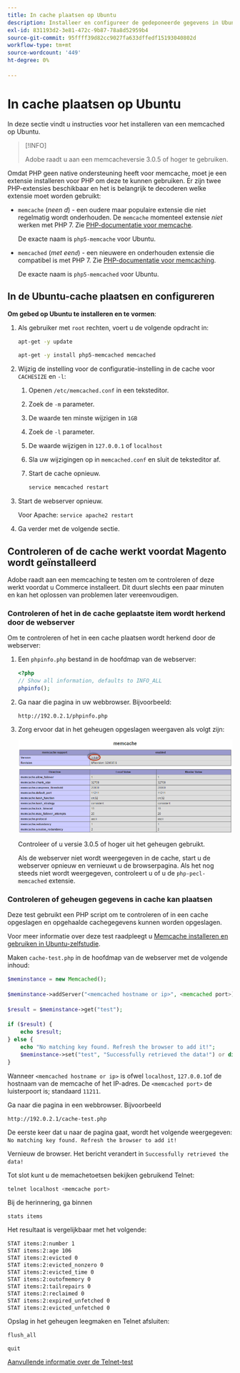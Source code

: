 ```yaml
---
title: In cache plaatsen op Ubuntu
description: Installeer en configureer de gedeponeerde gegevens in Ubuntu.
exl-id: 831193d2-3e81-472c-9b87-78a8d52959b4
source-git-commit: 95ffff39d82cc9027fa633dffedf15193040802d
workflow-type: tm+mt
source-wordcount: '449'
ht-degree: 0%

---
```


# In cache plaatsen op Ubuntu

In deze sectie vindt u instructies voor het installeren van een memcached op Ubuntu.

>[!INFO]
>
>Adobe raadt u aan een memcacheversie 3.0.5 of hoger te gebruiken.

Omdat PHP geen native ondersteuning heeft voor memcache, moet je een extensie installeren voor PHP om deze te kunnen gebruiken. Er zijn twee PHP-extensies beschikbaar en het is belangrijk te decoderen welke extensie moet worden gebruikt:

- `memcache` (_neen d_) - een oudere maar populaire extensie die niet regelmatig wordt onderhouden.
De `memcache` momenteel extensie _niet_ werken met PHP 7. Zie [PHP-documentatie voor memcache](https://www.php.net/manual/en/book.memcache.php).

   De exacte naam is `php5-memcache` voor Ubuntu.

- `memcached` (_met een`d`_) - een nieuwere en onderhouden extensie die compatibel is met PHP 7. Zie [PHP-documentatie voor memcaching](https://www.php.net/manual/en/book.memcached.php).

   De exacte naam is `php5-memcached` voor Ubuntu.

## In de Ubuntu-cache plaatsen en configureren

**Om gebed op Ubuntu te installeren en te vormen**:

1. Als gebruiker met `root` rechten, voert u de volgende opdracht in:

   ```bash
   apt-get -y update
   ```

   ```bash
   apt-get -y install php5-memcached memcached
   ```

1. Wijzig de instelling voor de configuratie-instelling in de cache voor `CACHESIZE` en `-l`:

   1. Openen `/etc/memcached.conf` in een teksteditor.
   1. Zoek de `-m` parameter.
   1. De waarde ten minste wijzigen in `1GB`
   1. Zoek de `-l` parameter.
   1. De waarde wijzigen in `127.0.0.1` of `localhost`
   1. Sla uw wijzigingen op in `memcached.conf` en sluit de teksteditor af.
   1. Start de cache opnieuw.

      ```bash
      service memcached restart
      ```

1. Start de webserver opnieuw.

   Voor Apache: `service apache2 restart`

1. Ga verder met de volgende sectie.

## Controleren of de cache werkt voordat Magento wordt geïnstalleerd

Adobe raadt aan een memcaching te testen om te controleren of deze werkt voordat u Commerce installeert. Dit duurt slechts een paar minuten en kan het oplossen van problemen later vereenvoudigen.

### Controleren of het in de cache geplaatste item wordt herkend door de webserver

Om te controleren of het in een cache plaatsen wordt herkend door de webserver:

1. Een `phpinfo.php` bestand in de hoofdmap van de webserver:

   ```php
   <?php
   // Show all information, defaults to INFO_ALL
   phpinfo();
   ```

1. Ga naar die pagina in uw webbrowser. Bijvoorbeeld:

   ```http
   http://192.0.2.1/phpinfo.php
   ```

1. Zorg ervoor dat in het geheugen opgeslagen weergaven als volgt zijn:

   ![Bevestig dat in het geheugen wordt opgeslagen wordt herkend door de webserver](../../assets/configuration/memcache.png)

   Controleer of u versie 3.0.5 of hoger uit het geheugen gebruikt.

   Als de webserver niet wordt weergegeven in de cache, start u de webserver opnieuw en vernieuwt u de browserpagina. Als het nog steeds niet wordt weergegeven, controleert u of u de `php-pecl-memcached` extensie.

### Controleren of geheugen gegevens in cache kan plaatsen

Deze test gebruikt een PHP script om te controleren of in een cache opgeslagen en opgehaalde cachegegevens kunnen worden opgeslagen.

Voor meer informatie over deze test raadpleegt u [Memcache installeren en gebruiken in Ubuntu-zelfstudie](https://www.digitalocean.com/community/tutorials/how-to-install-and-use-memcache-on-ubuntu-14-04).

Maken `cache-test.php` in de hoofdmap van de webserver met de volgende inhoud:

```php
$meminstance = new Memcached();

$meminstance->addServer("<memcached hostname or ip>", <memcached port>);

$result = $meminstance->get("test");

if ($result) {
    echo $result;
} else {
    echo "No matching key found. Refresh the browser to add it!";
    $meminstance->set("test", "Successfully retrieved the data!") or die("Could not save anything to memcached...");
}
```

Wanneer `<memcached hostname or ip>` is ofwel `localhost`, `127.0.0.1`of de hostnaam van de memcache of het IP-adres. De `<memcached port>` de luisterpoort is; standaard `11211`.

Ga naar die pagina in een webbrowser. Bijvoorbeeld

```http
http://192.0.2.1/cache-test.php
```

De eerste keer dat u naar de pagina gaat, wordt het volgende weergegeven: `No matching key found. Refresh the browser to add it!`

Vernieuw de browser. Het bericht verandert in `Successfully retrieved the data!`

Tot slot kunt u de memachetoetsen bekijken gebruikend Telnet:

```bash
telnet localhost <memcache port>
```

Bij de herinnering, ga binnen

```shell
stats items
```

Het resultaat is vergelijkbaar met het volgende:

```terminal
STAT items:2:number 1
STAT items:2:age 106
STAT items:2:evicted 0
STAT items:2:evicted_nonzero 0
STAT items:2:evicted_time 0
STAT items:2:outofmemory 0
STAT items:2:tailrepairs 0
STAT items:2:reclaimed 0
STAT items:2:expired_unfetched 0
STAT items:2:evicted_unfetched 0
```

Opslag in het geheugen leegmaken en Telnet afsluiten:

```shell
flush_all
```

```shell
quit
```

[Aanvullende informatie over de Telnet-test](https://darkcoding.net/software/memcached-list-all-keys/)

